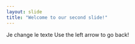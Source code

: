 ```yaml
---
layout: slide
title: "Welcome to our second slide!"
---
```

Je change le texte
Use the left arrow to go back!
